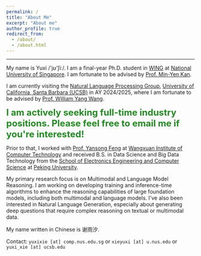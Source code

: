 ```yaml
---
permalink: /
title: "About Me"
excerpt: "About me"
author_profile: true
redirect_from: 
  - /about/
  - /about.html
---
```


---

My name is Yuxi /'jʊ'ʃiː/. I am a final-year Ph.D. student in [WING](https://wing.comp.nus.edu.sg/) at [National University of Singapore](https://www.nus.edu.sg/). I am fortunate to be advised by [Prof. Min-Yen Kan](https://www.comp.nus.edu.sg/~kanmy/). 

I am currently visiting the [Natural Language Processing Group](https://nlp.cs.ucsb.edu/), [University of California, Santa Barbara (UCSB)](https://www.ucsb.edu/) in AY 2024/2025, where I am fortunate to be advised by [Prof. William Yang Wang](https://sites.cs.ucsb.edu/~william/).

<b><font color="#228B22" size=5>I am actively seeking full-time industry positions. Please feel free to email me if you're interested!</font></b>

Prior to that, I worked with [Prof. Yansong Feng](https://sites.google.com/site/ysfeng/home) at [Wangxuan Institute of Computer Technology](https://www.icst.pku.edu.cn/) and received B.S. in Data Science and Big Data Technology from the [School of Electronics Engineering and Computer Science](https://eecs.pku.edu.cn/) at [Peking University](https://www.pku.edu.cn/).

My primary research focus is on Multimodal and Language Model Reasoning. 
I am working on developing training and inference-time algorithms to enhance the reasoning capabilities of large foundation models, including both multimodal and language models. 
I've also been interested in Natural Language Generation, especially about generating deep questions that require complex reasoning on textual or multimodal data.

My name written in Chinese is 谢雨汐.

Contact: `yuxixie [at] comp.nus.edu.sg` or `xieyuxi [at] u.nus.edu` or `yuxi_xie [at] ucsb.edu`
